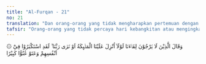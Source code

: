 ```yaml
---
title: "Al-Furqan - 21"
no: 21
translation: "Dan orang-orang yang tidak mengharapkan pertemuan dengan Kami (di akhirat) berkata, “Mengapa bukan para malaikat yang diturunkan kepada kita atau (mengapa) kita (tidak) melihat Tuhan kita?” Sungguh, mereka telah menyombongkan diri mereka dan benar-benar telah melampaui batas (dalam melakukan kezaliman)."
tafsir: "Orang-orang yang tidak percaya hari kebangkitan atau mengingkari hari Kiamat, di mana mereka akan dihadapkan ke hadirat Allah untuk diadili segala perbuatannya di dunia, dengan penuh kesombongan bertanya kenapa tidak diturunkan kepada mereka malaikat yang menjadi saksi atas kebenaran Muhammad sebagai nabi, untuk menghilangkan keraguan mereka tentang kebenaran wahyu yang diturunkan kepadanya. Jika hal itu sulit untuk dilaksanakan, mengapa mereka tidak langsung saja melihat Tuhan yang akan menerangkan kepada mereka bahwa Muhammad itu benar-benar diutus oleh-Nya untuk menyampaikan kabar gembira dan memberi peringatan. Jika yang demikian itu terlaksana, mereka mengatakan akan beriman kepada Muhammad. Ucapan demikian itu tidak lain hanyalah karena kesombongan mereka sendiri, dan karena kezaliman mereka dengan mendustakan seorang utusan Allah. \n\nMereka sama sekali tidak menghiraukan mukjizat nyata yang telah diperlihatkan oleh Rasulullah kepada mereka. Setiap orang yang berakal sehat pasti akan tercengang mendengar ucapan-ucapan mereka itu dan menganggapnya sebagai ucapan orang yang tidak berakal. Seandainya Allah mengabulkan keinginan itu, mereka tetap tidak akan beriman kepada Allah dan rasul-Nya, sebagaimana tercantum dalam firman Allah:\n\nDan sekalipun Kami benar-benar menurunkan malaikat kepada mereka, dan orang yang telah mati berbicara dengan mereka dan Kami kumpulkan (pula) di hadapan mereka segala sesuatu (yang mereka inginkan), mereka tidak juga akan beriman, kecuali jika Allah menghendaki. Tapi kebanyakan mereka tidak mengetahui (arti kebenaran). (al-An'am/6: 111)\n\n21. Ayat ini menjelaskan tentang alasan lainnya yang dibuat-buat kaum musyrik Mekah karena keengganan mereka beriman kepada Nabi Muhammad. Dan orang-orang yang tidak mengharapkan pertemuan dengan Kami di akhirat karena keingkaran mereka terhadap adanya hari akhir, atau karena ketidaktakutan mereka terhadapnya, mereka berkata, “Mengapa bukan para malaikat yang diturunkan kepada kita dalam wujudnya yang nyata, yang memberitahukan tentang kebenaran Nabi Muhammad, atau mengapa kita tidak melihat Tuhan kita? dengan mata kepala kita yang juga memberitahukan tentang kebenaran Nabi Muhammad.\" Permintaan-permintaan tersebut jelas mengada-ada, sama dengan apa yang dilakukan Bani Israil dahulu. Hal itu jelas muncul dari hati mereka yang penuh kedengkian. Sungguh, mereka telah me-nyombongkan diri mereka karena terbujuk oleh hawa nafsu. Mereka meng-anggap bahwa merekalah yang lebih mulia, baik karena kekayaan atau kedudukan mereka di masyarakat. Dan mereka benar-benar telah melampaui batas dalam melakukan kezaliman. Demikianlah jika hati telah tertutup oleh kekafiran, semua kebenaran yang ada di hadapan, walau sudah terang benderang, tidak diacuhkan sama sekali."
---
```


۞ وَقَالَ الَّذِيْنَ لَا يَرْجُوْنَ لِقَاۤءَنَا لَوْلَآ اُنْزِلَ عَلَيْنَا الْمَلٰۤىِٕكَةُ اَوْ نَرٰى رَبَّنَا ۗ لَقَدِ اسْتَكْبَرُوْا فِيْٓ اَنْفُسِهِمْ وَعَتَوْ عُتُوًّا كَبِيْرًا
